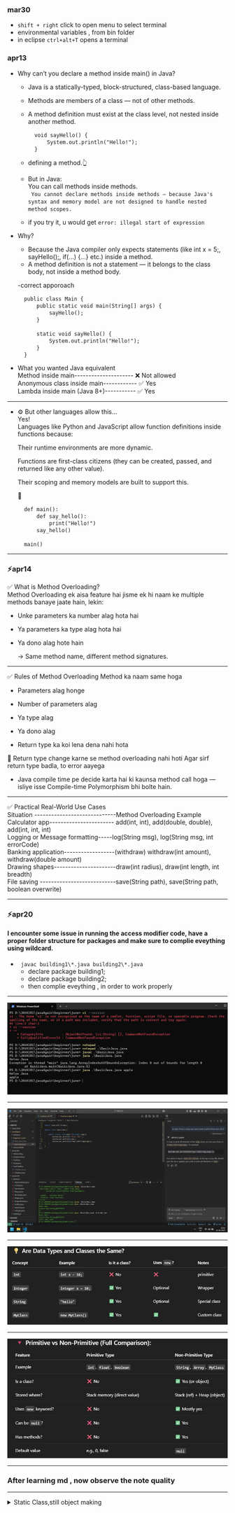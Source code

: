 ### mar30 
- `shift + right` click to open menu to select terminal  
- environmental variables , from bin folder 
- in eclipse `ctrl+alt+T` opens a terminal


### apr13
-  Why can’t you declare a method inside main() in Java?
    - Java is a statically-typed, block-structured, class-based language.
    - Methods are members of a class — not of other methods.
    - A method definition must exist at the class level, not nested inside another method. 

            void sayHello() {
                System.out.println("Hello!");
            }

    - defining a method.👆
    - But in Java:   
      You can call methods inside methods.  
     ` You cannot declare methods inside methods — because Java's syntax and memory model are not designed to handle nested method scopes.`

     - if you try it, u would get `error: illegal start of expression`
- Why?  
    - Because the Java compiler only expects statements (like int x = 5;, sayHello();, if(...) {...} etc.) inside a method.  
    - A method definition is not a statement — it belongs to the class body, not inside a method body.

    -correct apporoach  
     
        public class Main {
            public static void main(String[] args) {
                sayHello();
            }

            static void sayHello() {
                System.out.println("Hello!");
            }
        }

- 
    What you wanted	Java equivalent   
    Method inside main--------------------- ❌ Not allowed  
    Anonymous class inside main------------ ✅ Yes  
    Lambda inside main (Java 8+)----------- ✅ Yes
---
- ⚙️ But other languages allow this…  
    Yes!  
    Languages like Python and JavaScript allow function definitions inside functions because:  

    Their runtime environments are more dynamic.  

    Functions are first-class citizens (they can be created, passed, and returned like any other value).

    Their scoping and memory models are built to support this.
    
    📝  

        def main():
            def say_hello():
                print("Hello!")
            say_hello()
        
        main()
---


### ⚡apr14

✅ What is Method Overloading?  
Method Overloading ek aisa feature hai jisme ek hi naam ke multiple methods banaye jaate hain, lekin:  

- Unke parameters ka number alag hota hai

- Ya parameters ka type alag hota hai

- Ya dono alag hote hain  

   → Same method name, different method signatures.  
---

✅ Rules of Method Overloading
Method ka naam same hoga

- Parameters alag honge

- Number of parameters alag

- Ya type alag

- Ya dono alag

- Return type ka koi lena dena nahi hota    

📌 Return type change karne se method overloading nahi hoti
Agar sirf return type badla, to error aayega  

- Java compile time pe decide karta hai ki kaunsa method call hoga — isliye isse Compile-time Polymorphism bhi bolte hain.

---

✅ Practical Real-World Use Cases  
Situation -----------------------------Method Overloading Example  
Calculator app----------------------- add(int, int), add(double, double), add(int, int, int)  
Logging or Message formatting-----log(String msg), log(String msg, int errorCode)    
Banking application------------------(withdraw)	withdraw(int amount), withdraw(double amount)  
Drawing shapes----------------------draw(int radius), draw(int length, int breadth)  
File saving ---------------------------save(String path), save(String path, boolean overwrite)  

---


### ⚡apr20

#### I encounter some issue in running the access modifier code, have a proper folder structure for packages and make sure to complie eveything using wildcard.  
- ` javac building1\*.java building2\*.java`
    - declare package building1;
    - declare package building2;
    - then complie eveything , in order to work properly



---
![alt text](image.png)

---
![alt text](image-1.png)

---
![alt text](image-2.png)

---
![alt text](image-3.png)

---
### After learning md , now observe the note quality
--- 

<details><summary> Static Class,still object making </summary> 

```java
    package basicConcepts;

    public class StringDatatype {   

    // Nested class Pupil inside StringDatatype
    static class Pupil {
        String name;
        int std;
        String result;

        // Constructor
        Pupil(String name, int std, String result) {
            this.name = name;
            this.std = std;
            this.result = result;
        }
    }

     public static void main(String[] args) {
        // Create an object of Pupil
        Pupil p1 = new Pupil("Prakash", 10, "Pass");
        
        // Print details
        System.out.println("Name: " + p1.name);
        System.out.println("Standard: " + p1.std);
        System.out.println("Result: " + p1.result);
    }
}

```
1. 
---

<div align="center"><img src="image-4.png" width="450"></div>

2. 
---

<div align="center"><img src="image-5.png" width="450"></div>

3.   
---

<div align="center"><img src="image-6.png" width="450"></div>

### More on Static
✅ static hota kya hai? - 
“Yeh cheez class ke saath judi hai, object ke saath nahi.”

🔵 1️⃣ Jab koi cheez static hoti hai:

- Usko class name se hi access kar sakte ho.

- Object banane ki zarurat nahi hoti.(variables and method ke case mei)
- But agr class Static hai , eska mtlb obivously vo kis top class ke ander hogi , isley 
    - outer object tou banana hi padyga top class ka.

observe
```java
class A {
  static int num = 10;    // static field
  static void show() {    // static method
    System.out.println("Hello");
  }
}

// Access:
A.num;         // ✅
A.show();      // ✅

A a = new A();
a.show();      // ❌ bad practice, but works

```

---
🔵 2️⃣ Agar static nahi hai:  
- Toh woh instance (object) se related hai.

- Usko access karne ke liye object banana zaruri hai.

Example:
```java
class A {
  int num = 5;           // instance field
  void show() {          // instance method
    System.out.println("Hi");
  }
}

// Access:
A.show();   // ❌ Error

A a = new A();
a.show();   // ✅ Works

```
---
<br>
<br>
<div align="center"><img src="image-7.png" width="450"></div>

4. 
example:
<details><summary>full demo</summary>

```java

    class Example {
    static int count = 0; // static variable

    int id;               // instance variable

    Example(int id) {
        this.id = id;
        count++;            // static value sab objects me same
    }

    static void staticMethod() {
        System.out.println("Static method");
    }

    void instanceMethod() {
        System.out.println("Instance method");
    }

    static class Nested {
        void show() {
        System.out.println("Static nested class");
        }
    }
    }

    public class Main {
    public static void main(String[] args) {
        Example.staticMethod();         // ✅

        Example e1 = new Example(101);
        Example e2 = new Example(102);

        System.out.println(Example.count); // ✅

        Example.Nested n = new Example.Nested();
        n.show();                        // ✅
    }
    }

```
</details>

<div align="center"><img src="image-8.png" width="450"></div>
<div align="center"><img src="image-9.png" width="450"></div>

## moreStatic again  

✅ 1️⃣ static ka matlab kya?
static ka matlab:

- Yeh cheez class ke sath jud gayi, object ke sath nahi.

- Jab koi cheez static hoti hai, toh uske liye har object me alag copy nahi banegi, bas ek hi copy hogi jo class ke level par hoti hai.

✅ 2️⃣ static ka fayda kya hai?  
- Agar tumhe aise data ya method chahiye jo sab objects me same ho, toh static banao.

- Isse memory save hoti hai, aur common info ko maintain karna easy ho jata hai.

✅ 3️⃣ Real example
🔹 Example: College Students   
Socho tum ek College bana rahe ho:  

- Har student ka naam, roll number alag hoga → object level data.

- Sab students ka College name same hoga → class level data.

<div align="center"><img src="image-10.png" width="450"></div>

---
5. 
<br> 

```java
Student.collegeName = "XYZ College";

Student s1 = new Student();
s1.name = "Ram";
s1.roll = 1;

Student s2 = new Student();
s2.name = "Shyam";
s2.roll = 2;

System.out.println(s1.collegeName);  // XYZ College
System.out.println(s2.collegeName);  // XYZ College

```


6. 
✅ Phir s1.collegeName allowed kyun hai?  
- Java ko tumhe flexibility deni hoti hai, isliye woh syntax allow karti hai.

- Lekin yeh good practice nahi hai, kyunki:    

   - collegeName object se related nahi hai, woh sab objects me common hai.

   - Tumhe clearly dikhana chahiye ki yeh variable class level ka hai, object level ka nahi.

7. 
✅ Real warning
Agar tum s1.collegeName likhoge, toh beginners ko lag sakta hai ki:  
>"Oh! Shayad har object ka collegeName alag hai!"   
But woh galat hoga — sabka collegeName same hai.

```java
System.out.println(Student.collegeName); ✅ Clear
System.out.println(s1.collegeName); ❌ Confusing but works

```
8. 
✅ Ek twist
Agar tum s1.collegeName = "ABC"; likh doge:  
- Toh Java collegeName ki value class level pe hi change karega.  
- s2.collegeName bhi ABC ho jayega.
- Toh s1.collegeName se change karna allowed hai, lekin woh change sab pe apply hoga.

9. 
<details><summary>Real world Example</summary>

```java
class BankAccount {
    String accountHolder;
    double balance;
    static double interestRate = 5.0;  // same for all accounts

    BankAccount(String accountHolder, double balance) {
        this.accountHolder = accountHolder;
        this.balance = balance;
    }

    void displayAccountInfo() {
        System.out.println("Account Holder: " + accountHolder);
        System.out.println("Balance: " + balance);
        System.out.println("Interest Rate: " + interestRate + "%");
    }

    static void changeInterestRate(double newRate) {
        interestRate = newRate;
    }
}

public class Main {
    public static void main(String[] args) {
        BankAccount acc1 = new BankAccount("Ram", 10000);
        BankAccount acc2 = new BankAccount("Shyam", 20000);

        acc1.displayAccountInfo();
        acc2.displayAccountInfo();

        // Bank changes interest rate for everyone
        BankAccount.changeInterestRate(6.5);

        System.out.println("\nAfter changing interest rate:\n");

        acc1.displayAccountInfo();
        acc2.displayAccountInfo();
    }
}

Account Holder: Ram
Balance: 10000.0
Interest Rate: 5.0%

Account Holder: Shyam
Balance: 20000.0
Interest Rate: 5.0%

After changing interest rate:

Account Holder: Ram
Balance: 10000.0
Interest Rate: 6.5%

Account Holder: Shyam
Balance: 20000.0
Interest Rate: 6.5%


```
</details>

---
10. Static Continued
<details>

-  static word sunke lagta hai fixed, rukaa hua, badalne nahi wala — par Java mein woh badal bhi sakta hai!Toh iska naam static kyun hai? Chalo clear karte hain 👇

✅ 1️⃣ Static word ka asal matlab  
Java mein static ka matlab “class ke saath fixed” hota hai — object ke saath nahi.    

- static ka matlab “class level par fix ho gaya” — iska koi object ke saath link nahi hai.

- Isliye:

    - Har object alag se copy nahi banayega.

    - Ek hi copy sab share karenge.

    - Isliye memory static hoti hai — woh class loading time pe reserve ho jati hai.
    - `meomry address is constan tbut value can be changed.`

✅ 2️⃣ Static ka real meaning: “memory location fixed”
Socho:  
- Jab class load hoti hai (class Student), tab hi static cheez ke liye memory reserve ho jati hai.

- Jab tak class loaded hai, woh value available hai — bina kisi object ke.

- Isliye static ka matlab: class ke sath fix, runtime me fixed, par value change ho sakti hai.

```java 

```
</details>

---

---
11. 
<details>

```java
class User {
    static int totalUsers = 0; // Class load pe ek baar hi 0 hoga

    String name;

    User(String name) {
        this.name = name;
        totalUsers++;  // Har object banne pe badhega
        System.out.println("New user created: " + name);
        System.out.println("Current total users: " + totalUsers);
    }
}

public class Main {
    public static void main(String[] args) {
        System.out.println("Starting program...");

        System.out.println("Current total users BEFORE any user: " + User.totalUsers);

        User u1 = new User("Ram");
        User u2 = new User("Shyam");
        User u3 = new User("Mohan");

        System.out.println("Current total users AFTER all users: " + User.totalUsers);
    }
}

```

</details>

---

---

12. 
<details>
🔍 Tera point kya hai?
Tu keh raha hai:

>Agar User class mein static int totalUsers = 0; hai
aur User u1 = new User(); likha,
toh kya totalUsers dobara 0 nahi ho jana chahiye?

Matlab:  
- Har new User() pe class dubara chalegi kya?  
- Kya static int totalUsers = 0; har object ke saath fir se execute hoga?

✅ Jawab: Bilkul nahi hoga!  
Java mein class ek hi baar load hoti hai — JVM ke andar!  
- Jab tumhara User class pehli baar use hota hai (chahe new se ya static member access se), tab JVM:  

    - static int totalUsers = 0; ek hi baar run karta hai.  
    - totalUsers ke liye memory reserve ho jaati hai → Method Area mein.  

- Uske baad jitni baar bhi new User() likhoge:  
    - Bas constructor run hota hai, static part dobara nahi.  
</details>  

---









